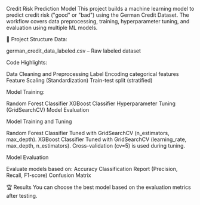 Credit Risk Prediction Model
This project builds a machine learning model to predict credit risk ("good" or "bad") using the German Credit Dataset.
The workflow covers data preprocessing, training, hyperparameter tuning, and evaluation using multiple ML models.

📂 Project Structure
Data:

german_credit_data_labeled.csv – Raw labeled dataset

Code Highlights:

Data Cleaning and Preprocessing
Label Encoding categorical features
Feature Scaling (Standardization)
Train-test split (stratified)

Model Training:

Random Forest Classifier
XGBoost Classifier
Hyperparameter Tuning (GridSearchCV)
Model Evaluation

Model Training and Tuning

Random Forest Classifier
Tuned with GridSearchCV (n_estimators, max_depth).
XGBoost Classifier
Tuned with GridSearchCV (learning_rate, max_depth, n_estimators).
Cross-validation (cv=5) is used during tuning.

Model Evaluation

Evaluate models based on:
Accuracy
Classification Report (Precision, Recall, F1-score)
Confusion Matrix

🏆 Results
You can choose the best model based on the evaluation metrics after testing.

